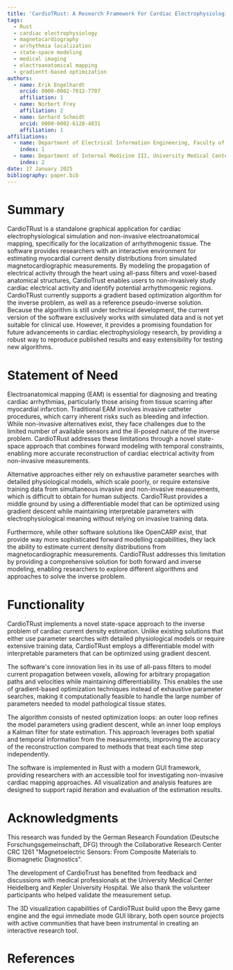 ```yaml
---
title: 'CardioTRust: A Research Framework For Cardiac Electrophysiological Simulation and Non-invasive Electroanatomical Mapping'
tags:
  - Rust
  - cardiac electrophysiology
  - magnetocardiography
  - arrhythmia localization
  - state-space modeling
  - medical imaging
  - electroanatomical mapping
  - gradientt-based optimization
authors:
  - name: Erik Engelhardt
    orcid: 0000-0002-7012-7707
    affiliation: 1
  - name: Norbert Frey
    affiliation: 2
  - name: Gerhard Schmidt
    orcid: 0000-0002-6128-4831
    affiliation: 1
affiliations:
  - name: Department of Electrical Information Engineering, Faculty of Engineering, Kiel University
    index: 1
  - name: Department of Internal Medicine III, University Medical Center Heidelberg
    index: 2
date: 17 January 2025
bibliography: paper.bib
---
```


# Summary

CardioTRust is a standalone graphical application for cardiac electrophysiological simulation and non-invasive electroanatomical mapping, specifically for the localization of arrhythmogenic tissue. The software provides researchers with an interactive environment for estimating myocardial current density distributions from simulated magnetocardiographic measurements. By modeling the propagation of electrical activity through the heart using all-pass filters and voxel-based anatomical structures, CardioTrust enables users to non-invasively study cardiac electrical activity and identify potential arrhythmogenic regions. CardioTRust currently supports a gradient based optimization algorithm for the inverse problem, as well as a reference pseudo-inverse solution. Because the algorithm is still under technical development, the current version of the software exclusively works with simulated data and is not yet suitable for clinical use. However, it provides a promising foundation for future advancements in cardiac electrophysiology research, by providing a robust way to reproduce published results and easy extensibility for testing new algorithms.

# Statement of Need

Electroanatomical mapping (EAM) is essential for diagnosing and treating cardiac arrhythmias, particularly those arising from tissue scarring after myocardial infarction. Traditional EAM involves invasive catheter procedures, which carry inherent risks such as bleeding and infection. While non-invasive alternatives exist, they face challenges due to the limited number of available sensors and the ill-posed nature of the inverse problem. CardioTRust addresses these limitations through a novel state-space approach that combines forward modeling with temporal constraints, enabling more accurate reconstruction of cardiac electrical activity from non-invasive measurements.

Alternative approaches either rely on exhaustive parameter searches with detailed physiological models, which scale poorly, or require extensive training data from simultaneous invasive and non-invasive measurements, which is difficult to obtain for human subjects. CardioTRust provides a middle ground by using a differentiable model that can be optimized using gradient descent while maintaining interpretable parameters with electrophysiological meaning without relying on invasive training data.

Furthermore, while other software solutions like OpenCARP exist, that provide way more sophisticated forward modelling capabilities, they lack the ability to estimate current density distributions from magnetocardiographic measurements. CardioTRust addresses this limitation by providing a comprehensive solution for both forward and inverse modeling, enabling researchers to explore different algorithms and approaches to solve the inverse problem.

# Functionality

CardioTRust implements a novel state-space approach to the inverse problem of cardiac current density estimation. Unlike existing solutions that either use parameter searches with detailed physiological models or require extensive training data, CardioTRust employs a differentiable model with interpretable parameters that can be optimized using gradient descent.

The software's core innovation lies in its use of all-pass filters to model current propagation between voxels, allowing for arbitrary propagation paths and velocities while maintaining differentiability. This enables the use of gradient-based optimization techniques instead of exhaustive parameter searches, making it computationally feasible to handle the large number of parameters needed to model pathological tissue states.

The algorithm consists of nested optimization loops: an outer loop refines the model parameters using gradient descent, while an inner loop employs a Kalman filter for state estimation. This approach leverages both spatial and temporal information from the measurements, improving the accuracy of the reconstruction compared to methods that treat each time step independently.

The software is implemented in Rust with a modern GUI framework, providing researchers with an accessible tool for investigating non-invasive cardiac mapping approaches. All visualization and analysis features are designed to support rapid iteration and evaluation of the estimation results.

# Acknowledgments

This research was funded by the German Research Foundation (Deutsche Forschungsgemeinschaft, DFG) through the Collaborative Research Center CRC 1261 "Magnetoelectric Sensors: From Composite Materials to Biomagnetic Diagnostics".

The development of CardioTrust has benefited from feedback and discussions with medical professionals at the University Medical Center Heidelberg and Kepler University Hospital. We also thank the volunteer participants who helped validate the measurement setup.

The 3D visualization capabilities of CardioTRust build upon the Bevy game engine and the egui immediate mode GUI library, both open source projects with active communities that have been instrumental in creating an interactive research tool.

# References
